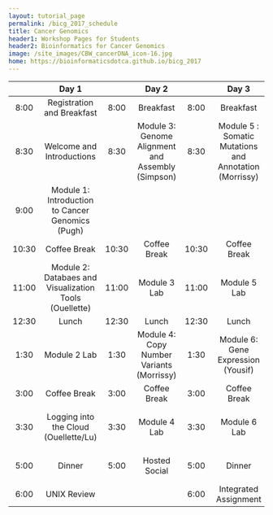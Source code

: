 ```yaml
---
layout: tutorial_page
permalink: /bicg_2017_schedule
title: Cancer Genomics
header1: Workshop Pages for Students
header2: Bioinformatics for Cancer Genomics
image: /site_images/CBW_cancerDNA_icon-16.jpg
home: https://bioinformaticsdotca.github.io/bicg_2017
---
```



| | **Day 1** | | **Day 2** | | **Day 3** | | **Day 4** | | **Day 5** |  
| :---: | :---: | :---: | :---: | :---: | :---: | :---: | :---: | :---: | :---: |  
| 8:00 | Registration and Breakfast | 8:00 | Breakfast | 8:00 | Breakfast | 8:00 | Breakfast | 8:00 | Breakfast |
| 8:30 | Welcome and Introductions | 8:30 | Module 3: Genome Alignment and Assembly (Simpson) | 8:30 | Module 5 : Somatic Mutations and Annotation (Morrissy) | 8:30 | Module 7: Gene Fusion and Rearrangemnts (McPherson) | 8:30 | Module 8: Variants to Networks (Stein and Haw) |  
| 9:00 | Module 1: Introduction to Cancer Genomics (Pugh) | | | | | | | | |  
| 10:30 | Coffee Break | 10:30 | Coffee Break | 10:30 | Coffee Break | 10:30 | Coffee Break | 10:30 | Coffee Break |  
| 11:00 | Module 2: Databaes and Visualization Tools (Ouellette) | 11:00 | Module 3 Lab | 11:00 | Module 5 Lab | 11:00 | Module 7 Lab | 11:00 | Guest Lecture (Jones) |  
| 12:30 | Lunch | 12:30 | Lunch | 12:30 | Lunch | 12:30 | Lunch | 12:30 | Lunch |  
| 1:30 | Module 2 Lab | 1:30 | Module 4: Copy Number Variants (Morrissy) | 1:30 | Module 6: Gene Expression (Yousif) | 1:30 | Module 8 Variants to Networks (Reimand) | 1:30 | Module 9: Clinical Data Integration (Goldenberg) |  
| 3:00 | Coffee Break | 3:00 | Coffee Break | 3:00 | Coffee Break | 3:00 | Coffee Break | 3:00 | Coffee Break |  
| 3:30 | Logging into the Cloud (Ouellette/Lu) | 3:30 | Module 4 Lab | 3:30 | Module 6 Lab | 3:30 | Module 8 Variants to Networks (Reimand) | 3:30 | Module 9 Lab |  
| 5:00 | Dinner | 5:00 | Hosted Social | 5:00 | Dinner | 5:00 | Dinner | 5:00 | Survey and Closing Remarks |
| 6:00 | UNIX Review | | | 6:00 | Integrated Assignment | | | | |

